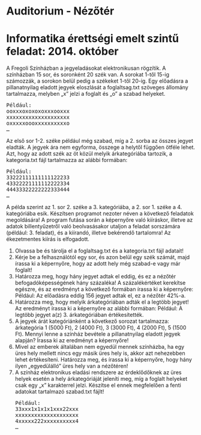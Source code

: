 # Auditorium - Nézőtér
# Informatika érettségi emelt szintű feladat: 2014. október
A Fregoli Színházban a jegyeladásokat elektronikusan rögzítik. A színházban 15 sor, és soronként 20 szék van. A sorokat 1-től 15-ig számozzák, a sorokon belül pedig a székeket 1-től 20-ig. Egy előadásra a pillanatnyilag eladott jegyek eloszlását a foglaltsag.txt szöveges állomány tartalmazza, melyben „x” jelzi a foglalt és „o” a szabad helyeket.

<pre>
Például:
ooxxxoxoxoxoxxxooxxx
xxxxxxxxxxxxxxxxxxxx
oxxxxxoooxxxxxxxxxxo
…
</pre>
Az első sor 1-2. széke például még szabad, míg a 2. sorba az összes jegyet eladták. A jegyek ára nem egyforma, összege a helytől függően ötféle lehet. Azt, hogy az adott szék az öt közül melyik árkategóriába tartozik, a kategoria.txt fájl tartalmazza az alábbi formában:
<pre>
Például:
33222111111111122233
43322221111112222334
44433322222222333444
…
</pre>
A példa szerint az 1. sor 2. széke a 3. kategóriába, a 2. sor 1. széke a 4. kategóriába esik. 
Készítsen programot nezoter néven a következő feladatok megoldására! A program futása során a képernyőre való kiíráskor, illetve az adatok billentyűzetről való beolvasásakor utaljon a feladat sorszámára (például: 3. feladat), és a kiírandó, illetve bekérendő tartalomra! Az ékezetmentes kiírás is elfogadott.
<ol>
<li>Olvassa be és tárolja el a foglaltsag.txt és a kategoria.txt fájl adatait!
<li>Kérje be a felhasználótól egy sor, és azon belül egy szék számát, majd írassa ki a képernyőre, hogy az adott hely még szabad-e vagy már foglalt!
<li>Határozza meg, hogy hány jegyet adtak el eddig, és ez a nézőtér befogadóképességének hány százaléka! A százalékértéket kerekítse egészre, és az eredményt a következő formában írassa ki a képernyőre: Például: Az előadásra eddig 156 jegyet adtak el, ez a nézőtér 42%-a.
<li>Határozza meg, hogy melyik árkategóriában adták el a legtöbb jegyet! Az eredményt írassa ki a képernyőre az alábbi formában: Például: A legtöbb jegyet a(z) 3. árkategóriában értékesítették.
<li>A jegyek árát kategóriánként a következő sorozat tartalmazza: árkategória 1 (5000 Ft),  2 (4000 Ft), 3 (3000 Ft), 4 (2000 Ft), 5 (1500 Ft). Mennyi lenne a színház bevétele a pillanatnyilag eladott jegyek alapján? Írassa ki az eredményt a képernyőre!
<li>Mivel az emberek általában nem egyedül mennek színházba, ha egy üres hely mellett nincs egy másik üres hely is, akkor azt nehezebben lehet értékesíteni. Határozza meg, és írassa ki a képernyőre, hogy hány ilyen „egyedülálló” üres hely van a nézőtéren!
<li>A színház elektronikus eladási rendszere az érdeklődőknek az üres helyek esetén a hely árkategóriáját jeleníti meg, míg a foglalt helyeket csak egy „x” karakterrel jelzi. Készítse el ennek megfelelően a fenti adatokat tartalmazó szabad.txt fájlt!
<pre>
Például:
33xxx1x1x1x1xxx22xxx
xxxxxxxxxxxxxxxxxxxx
4xxxxx222xxxxxxxxxx4
…
</pre>
</ol>